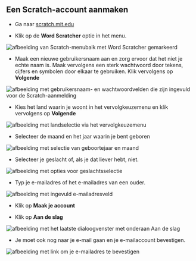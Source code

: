 ## Een Scratch-account aanmaken

- Ga naar [scratch.mit.edu](https://scratch.mit.edu)

- Klik op de **Word Scratcher** optie in het menu.

![afbeelding van Scratch-menubalk met Word Scratcher gemarkeerd](images/join.png)

- Maak een nieuwe gebruikersnaam aan en zorg ervoor dat het niet je echte naam is. Maak vervolgens een sterk wachtwoord door tekens, cijfers en symbolen door elkaar te gebruiken. Klik vervolgens op **Volgende**

![afbeelding met gebruikersnaam- en wachtwoordvelden die zijn ingevuld voor de Scratch-aanmelding](images/username.png)

- Kies het land waarin je woont in het vervolgkeuzemenu en klik vervolgens op **Volgende**

![afbeelding met landselectie via het vervolgkeuzemenu](images/country.png)

- Selecteer de maand en het jaar waarin je bent geboren

![afbeelding met selectie van geboortejaar en maand](images/age.png)

- Selecteer je geslacht of, als je dat liever hebt, niet.

![afbeelding met opties voor geslachtsselectie](images/gender.png)

- Typ je e-mailadres of het e-mailadres van een ouder.

![afbeelding met ingevuld e-mailadresveld](images/email.png)

- Klik op **Maak je account**

- Klik op **Aan de slag**

![afbeelding met het laatste dialoogvenster met onderaan Aan de slag](images/start.png)

- Je moet ook nog naar je e-mail gaan en je e-mailaccount bevestigen.

![afbeelding met link om je e-mailadres te bevestigen](images/confirm.png)
